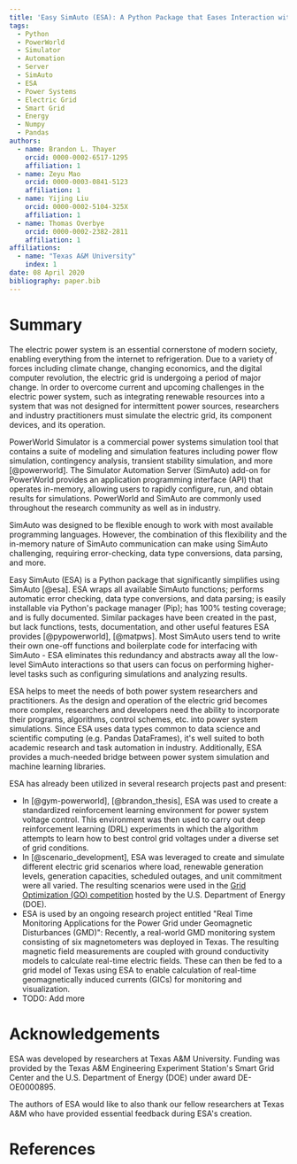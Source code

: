 ```yaml
---
title: 'Easy SimAuto (ESA): A Python Package that Eases Interaction with the PowerWorld Simulator Automation Server (SimAuto)'
tags:
  - Python
  - PowerWorld
  - Simulator
  - Automation
  - Server
  - SimAuto
  - ESA
  - Power Systems
  - Electric Grid
  - Smart Grid
  - Energy
  - Numpy
  - Pandas
authors:
  - name: Brandon L. Thayer
    orcid: 0000-0002-6517-1295
    affiliation: 1
  - name: Zeyu Mao
    orcid: 0000-0003-0841-5123
    affiliation: 1
  - name: Yijing Liu
    orcid: 0000-0002-5104-325X
    affiliation: 1
  - name: Thomas Overbye
    orcid: 0000-0002-2382-2811
    affiliation: 1
affiliations:
  - name: "Texas A&M University"
    index: 1
date: 08 April 2020
bibliography: paper.bib
---
```


# Summary

The electric power system is an essential cornerstone of modern society,
enabling everything from the internet to refrigeration. Due to a variety
of forces including climate change, changing economics, and the digital
computer revolution, the electric grid is undergoing a period of major
change. In order to overcome current and upcoming challenges in the
electric power system, such as integrating renewable resources into a
system that was not designed for intermittent power sources,
researchers and industry practitioners must simulate the electric grid,
its component devices, and its operation.

PowerWorld Simulator is a commercial power systems simulation tool that
contains a suite of modeling and simulation features including power 
flow simulation, contingency analysis, transient stability simulation,
and more [@powerworld]. The Simulator Automation Server (SimAuto) add-on
for PowerWorld provides an application programming interface (API) that
operates in-memory, allowing users to rapidly configure, run, and 
obtain results for simulations. PowerWorld and SimAuto are commonly
used throughout the research community as well as in industry.

SimAuto was designed to be flexible enough to work with most available
programming languages. However, the combination of this flexibility and
the in-memory nature of SimAuto communication can make using SimAuto
challenging, requiring error-checking, data type conversions, data
parsing, and more.

Easy SimAuto (ESA) is a Python package that significantly simplifies
using SimAuto [@esa]. ESA wraps all available SimAuto functions;
performs automatic error checking, data type conversions, and data 
parsing; is easily installable via Python's package manager (Pip);
has 100% testing coverage; and is fully documented. Similar packages
have been created in the past, but lack functions, tests, documentation,
and other useful features ESA provides [@pypowerworld], [@matpws].
Most SimAuto users tend to write their own one-off functions and 
boilerplate code for interfacing with SimAuto - ESA eliminates this 
redundancy and abstracts away all the low-level SimAuto interactions
so that users can focus on performing higher-level tasks such as 
configuring simulations and analyzing results.

ESA helps to meet the needs of both power system researchers and 
practitioners. As the design and operation of the electric grid becomes
more complex, researchers and developers need the ability to incorporate
their programs, algorithms, control schemes, etc. into power system
simulations. Since ESA uses data types common to data science and
scientific computing (e.g. Pandas DataFrames), it's well suited to both
academic research and task automation in industry. Additionally, ESA
provides a much-needed bridge between power system simulation and 
machine learning libraries.

ESA has already been utilized in several research projects past and
present:

- In [@gym-powerworld], [@brandon_thesis], ESA was used to create a
standardized reinforcement learning environment for power system voltage
control. This environment was then used to carry out deep reinforcement
learning (DRL) experiments in which the algorithm attempts to learn how
to best control grid voltages under a diverse set of grid conditions. 
- In [@scenario_development], ESA was leveraged to create and simulate 
different electric grid scenarios where load, renewable generation 
levels, generation capacities, scheduled outages, and unit commitment
were all varied. The resulting scenarios were used in the
[Grid Optimization (GO) competition](https://gocompetition.energy.gov/)
hosted by the U.S. Department of Energy (DOE).
- ESA is used by an ongoing research project entitled "Real Time
Monitoring Applications for the Power Grid under Geomagnetic
Disturbances (GMD)": Recently, a real-world GMD monitoring system
consisting of six magnetometers was deployed in Texas. The resulting
magnetic field measurements are coupled with ground conductivity models
to calculate real-time electric fields. These can then be fed to a grid
model of Texas using ESA to enable calculation of real-time
geomagnetically induced currents (GICs) for monitoring and
visualization.
- TODO: Add more

# Acknowledgements

ESA was developed by researchers at Texas A&M University. Funding was
provided by the Texas A&M Engineering Experiment Station's Smart Grid
Center and the U.S. Department of Energy (DOE) under award DE-OE0000895.

The authors of ESA would like to also thank our fellow researchers at
Texas A&M who have provided essential feedback during ESA's creation.

# References